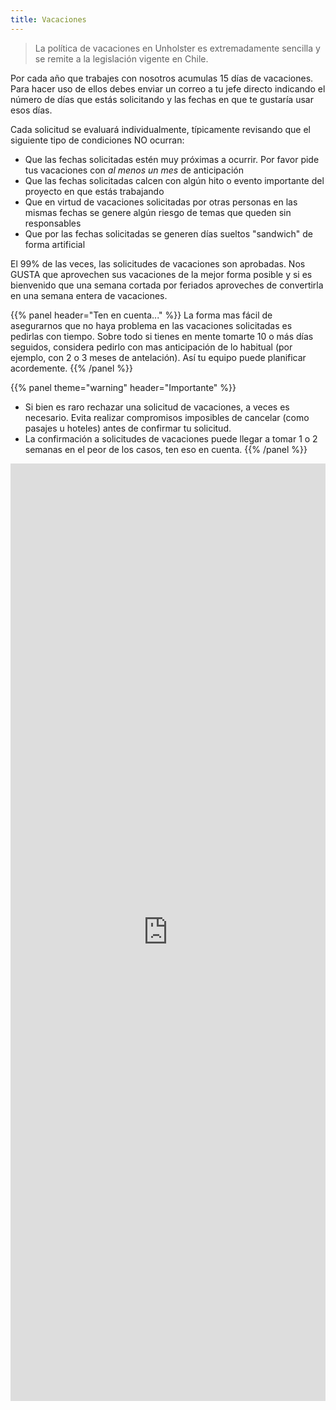 ```yaml
---
title: Vacaciones
---
```


> La política de vacaciones en Unholster es extremadamente sencilla y se remite a la legislación vigente en Chile.

Por cada año que trabajes con nosotros acumulas 15 días de vacaciones. Para hacer uso de ellos debes enviar un correo a tu jefe directo indicando el número de días que estás solicitando y las fechas en que te gustaría usar esos días.

Cada solicitud se evaluará individualmente, típicamente revisando que el siguiente tipo de condiciones NO ocurran:

* Que las fechas solicitadas estén muy próximas a ocurrir. Por favor pide tus vacaciones con *al menos un mes* de anticipación
* Que las fechas solicitadas calcen con algún hito o evento importante del proyecto en que estás trabajando
* Que en virtud de vacaciones solicitadas por otras personas en las mismas fechas se genere algún riesgo de temas que queden sin responsables
* Que por las fechas solicitadas se generen días sueltos "sandwich" de forma artificial

El 99% de las veces, las solicitudes de vacaciones son aprobadas. Nos GUSTA que aprovechen sus vacaciones de la mejor forma posible y si es bienvenido que una semana cortada por feriados aproveches de convertirla en una semana entera de vacaciones.

{{% panel header="Ten en cuenta..." %}}
La forma mas fácil de asegurarnos que no haya problema en las vacaciones solicitadas es pedirlas con tiempo. Sobre todo si tienes en mente tomarte 10 o más días seguidos, considera pedirlo con mas anticipación de lo habitual (por ejemplo, con 2 o 3 meses de antelación). Así tu equipo puede planificar acordemente.
{{% /panel %}}

{{% panel theme="warning" header="Importante" %}}
* Si bien es raro rechazar una solicitud de vacaciones, a veces es necesario. Evita realizar compromisos imposibles de cancelar (como pasajes u hoteles) antes de confirmar tu solicitud.
* La confirmación a solicitudes de vacaciones puede llegar a tomar 1 o 2 semanas en el peor de los casos, ten eso en cuenta.
{{% /panel %}}

<iframe src="https://docs.google.com/forms/d/1TdJuxpEI229E9y1i5Yx2TkTYrXhgnaVw30HTQaRLrxM/viewform?embedded=true&allowtransparency=true" width="100%" height="1500" frameborder="0" marginheight="0" marginwidth="0" ALLOWTRANSPARENCY="true">Cargando...</iframe>
